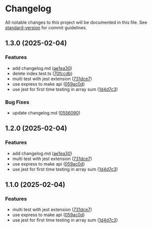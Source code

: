 # Changelog

All notable changes to this project will be documented in this file. See [standard-version](https://github.com/conventional-changelog/standard-version) for commit guidelines.

## 1.3.0 (2025-02-04)


### Features

* add changelog.md ([ae1ea30](https://github.com/ditoaryap/rwid-github-actions/commit/ae1ea308facc5a224622ae6f1add8242a4c192cc))
* delete index.test.ts ([70fccdb](https://github.com/ditoaryap/rwid-github-actions/commit/70fccdbfbdac813160f9636f5a38bf9c0bd18718))
* multi test with jest extension ([731dce7](https://github.com/ditoaryap/rwid-github-actions/commit/731dce7443ed065f3931fd646166c38408de73f6))
* use express to make api ([059ac0d](https://github.com/ditoaryap/rwid-github-actions/commit/059ac0d3911babdaa2a6384a125d28ce031b5607))
* use jest for first time testing in array sum ([1d4d7c3](https://github.com/ditoaryap/rwid-github-actions/commit/1d4d7c3d9121e4d806b233adc5d83315e4748016))


### Bug Fixes

* update changelog.md ([0556090](https://github.com/ditoaryap/rwid-github-actions/commit/05560908d54a643d0bcd1e1aec3f7c03da144008))

## 1.2.0 (2025-02-04)

### Features

- add changelog.md ([ae1ea30](https://github.com/ditoaryap/rwid-github-actions/commit/ae1ea308facc5a224622ae6f1add8242a4c192cc))
- multi test with jest extension ([731dce7](https://github.com/ditoaryap/rwid-github-actions/commit/731dce7443ed065f3931fd646166c38408de73f6))
- use express to make api ([059ac0d](https://github.com/ditoaryap/rwid-github-actions/commit/059ac0d3911babdaa2a6384a125d28ce031b5607))
- use jest for first time testing in array sum ([1d4d7c3](https://github.com/ditoaryap/rwid-github-actions/commit/1d4d7c3d9121e4d806b233adc5d83315e4748016))

## 1.1.0 (2025-02-04)

### Features

- multi test with jest extension ([731dce7](https://github.com/ditoaryap/rwid-github-actions/commit/731dce7443ed065f3931fd646166c38408de73f6))
- use express to make api ([059ac0d](https://github.com/ditoaryap/rwid-github-actions/commit/059ac0d3911babdaa2a6384a125d28ce031b5607))
- use jest for first time testing in array sum ([1d4d7c3](https://github.com/ditoaryap/rwid-github-actions/commit/1d4d7c3d9121e4d806b233adc5d83315e4748016))
